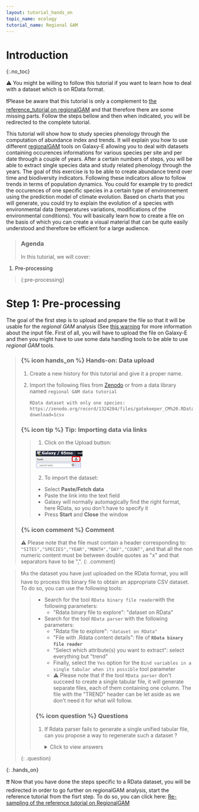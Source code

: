 ```yaml
---
layout: tutorial_hands_on
topic_name: ecology
tutorial_name: Regional GAM
---
```


# Introduction
{:.no_toc}

⚠️ You might be willing to follow this tutorial if you want to learn how to deal with a dataset which is on RData format.

❗Please be aware that this tutorial is only a complement to [the reference_tutorial on regionalGAM](Reference_tutorial.md) and that therefore there are some missing parts. 
Follow the steps bellow and then when indicated, you will be redirected to the complete tutorial. 

This tutorial will show how to study species phenology through the computation of abundance index and trends. It will explain you how to use different [regionalGAM](https://github.com/RetoSchmucki/regionalGAM) tools on Galaxy-E allowing you to deal with datasets containing occurences informations for various species per site and per date through a couple of years.
After a certain numbers of steps, you will be able to extract single species data and study related phenology through the years. The goal of this exercise is to be able to create abundance trend over time and biodiversity indicators. Following these indicators allow to follow trends in terms of population dynamics. You could for example try to predict the occurences of one specific species in a certain type of environnement using the prediction model of climate evolution. Based on charts that you will generate, you could try to explain the evolution of a species with environmental data (temperatures variations, modifications of the environmental conditions).
You will basically learn how to create a file on the basis of which you can create a visual material that can be quite easily understood and therefore be efficient for a large audience.


> ### Agenda
> In this tutorial, we will cover:
1. Pre-processing
> {:pre-processing}

# Step 1: Pre-processing

The goal of the first step is to upload and prepare the file so that it will be usable for the *regional GAM* analysis (See [this warning](#inputdatawarning) for more information about the input file.
First of all, you will have to upload the file on Galaxy-E and then you might have to use some data handling tools to be able to use *regional GAM* tools.

>  ### {% icon hands_on %} Hands-on: Data upload
>
> 1. Create a new history for this tutorial and give it a proper name.
> 2. Import the following files from [Zenodo](https://zenodo.org/record/1324204#.W2BmRn7fNE4) or from a data
>    library named `regional GAM data tutorial`
>
>    ```
>    RData dataset with only one species:
>    https://zenodo.org/record/1324204/files/gatekeeper_CM%20.RData?download=1csv
>    ```
>   
> ### {% icon tip %} Tip: Importing data via links
>    > 1. Click on the Upload button: 
>    > 
>    > ![upload button](Images/upload.PNG "Galaxy upload access button")
>    > 
>    > 2. To import the dataset:
>    > * Select **Paste/Fetch data**
>    > * Paste the link into the text field
>    > * Galaxy will normally automagically find the right format, here RData, so you don't have to specify it
>    > * Press **Start** and **Close** the window
>
> ### {% icon comment %} Comment
>
> ⚠️ <a name="inputdatawarning"></a>Please note that the file must contain a header corresponding to: ```"SITES","SPECIES","YEAR","MONTH","DAY","COUNT"```, and that all the non numeric content must be between double quotes as "x" and that separators have to be ",". 
> {: .comment}

> ❗As the dataset you have just uploaded on the RData format, you will have to process this binary file to obtain an appropriate CSV dataset. To do so, you can use the following tools:
>   > * Search for the tool `RData binary file reader`with the following parameters:
>   >      * "Rdata binary file to explore": "dataset on RData" 
>   > * Search for the tool `RData parser` with the following parameters:
>   >      * "Rdata file to explore": `"dataset on RData"`
>   >      * "File with .Rdata content details": file of **`RData binary file reader`**
>   >      * "Select which attribute(s) you want to extract": select everything but "trend"
>   >      * Finally, select the `Yes` option for the `Bind variables in a single tabular when its possible` tool parameter
>   >      * ⚠️ Please note that if the tool `RData parser` don't succeed to create a single tabular file, it will generate separate files, each of them containing one column. The file with the "TREND" header can be let aside as we don't need it for what will follow.
>    >
>    > ### {% icon question %} Questions
>    >
>    > 1. If Rdata parser fails to generate a single unified tabular file, can you propose a way to regenerate such a dataset ?
>    >
>    >    <details>
>    >    <summary>Click to view answers</summary>
>    >    <ol type="1">
>    >    <li> You can do that using the `Paste two files side by side tool` with the following parameters:
>    >      <ul><li> "paste":  outut from **RData parser** headed with "SPECIES"</ul>
>    >      <ul><li> "and": output from **RData parser** with headed with "SITE"</ul>
>    >      Repeating `Paste two files side by side` executions as many times as there are separated files in order to create a final dataset with all the columns. First you must paste 2 columns together, then you must paste this last file with a third column and do this action again and again until your final file countains all the columns. 
>    >    <li> Repeat `Paste two files side by side` pasting the file containing 2 columns with the one headed by "YEAR".
>    >    <li> Repeat `Paste two files side by side` pasting the file containing 3 columns with the one headed by "MONTH". 
>    >    <li> Repeat `Paste two files side by side` pasting the file containing 4 columns with the one headed by "DAY".
>    >    <li> Repeat `Paste two files side by side` pasting the file containing 5 columns with the one headed by "COUNT". 
>    >  
>    > {: .comment}</li>
>    >    </ol>
>    >    </details>
>    {: .question}

{: .hands_on}

❗❗ Now that you have done the steps specific to a RData dataset, you will be redirected in order to go further on regionalGAM analysis, start the reference tutorial from the fisrt step. To do so, you can click here:
[Re-sampling of the reference tutorial on RegionalGAM](https://github.com/Claraurf/training-material/blob/ecology/topics/ecology/tutorials/regionalGAM/Reference_tutorial.md#resampling) 
